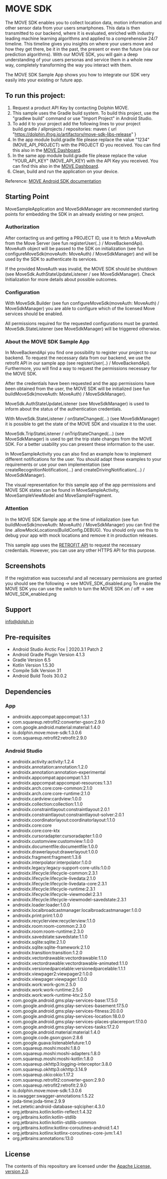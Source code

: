 # MOVE SDK
The MOVE SDK enables you to collect location data, motion information and other sensor data from your users smartphones. This data is then transmitted to our backend, where it is evaluated, enriched with industry leading machine learning algorithms and applied to a comprehensive 24/7 timeline.
This timeline gives you insights on where your users move and how they get there, be it in the past, the present or even the future (via our prediction algorithms). With our MOVE SDK, you will gain a deep understanding of your users personas and service them in a whole new way, completely transforming the way you interact with them.

The MOVE SDK Sample App shows you how to integrate our SDK very easily into your existing or future app.

## To run this project:
1. Request a product API Key by contacting Dolphin MOVE.
2. This sample uses the Gradle build system. To build this project, use the "gradlew build" command or use "Import Project" in Android Studio.
3. To add it to your project add the following lines to your project build.gradle / allprojects / repositories:
        maven {
            url "https://dolphin.jfrog.io/artifactory/move-sdk-libs-release"
        }
4. In the app module build.gradle file please replace the value "1234" (MOVE_API_PROJECT) with the PROJECT ID you received. You can find this also in the [MOVE Dashboard](https://dashboard.movesdk.com/admin/sdkConfig).
5. In the same app module build.gradle file please replace the value "YOUR_API_KEY" (MOVE_API_KEY) with the API Key you received. You can find this also in the [MOVE Dashboard](https://dashboard.movesdk.com/admin/sdkConfig/keys).
6. Clean, build and run the application on your device.

Reference: [MOVE Android SDK documentation](https://docs.movesdk.com/)

## Starting Point
MoveSampleApplication and MoveSdkManager are recommended starting points for embedding the SDK in an already existing or new project.

### Authorization
After contacting us and getting a PROJECT ID, use it to fetch a MoveAuth from the Move Server (see fun registerUser(..) / MoveBackendApi). MoveAuth object will be passed to the SDK on initialization (see fun configureMoveSdk(moveAuth: MoveAuth) / MoveSdkManager) and will be used by the SDK to authenticate its services.

If the provided MoveAuth was invalid, the MOVE SDK should be shutdown (see MoveSdk.AuthStateUpdateListener / see MoveSdkManager). Check Initialization for more details about possible outcomes.

### Configuration
With MoveSdk.Builder (see fun configureMoveSdk(moveAuth: MoveAuth) / MoveSdkManager) you are able to configure which of the licensed Move services should be enabled.

All permissions required for the requested configurations must be granted. MoveSdk.StateListener (see MoveSdkManager) will be triggered otherwise.

### About the MOVE SDK Sample App
In MoveBackendApi you find one possibility to register your project to our backend. To request the necessary data from our backend, we use the retrofit API in our sample app (see registerUser(..) / MoveBackendApi). Furthermore, you will find a way to request the permissions necessary for the MOVE SDK.

After the credentials have been requested and the app permissions have been obtained from the user, the MOVE SDK will be initialized (see fun buildMoveSdk(moveAuth: MoveAuth) / MoveSdkManager).

MoveSdk.AuthStateUpdateListener (see MoveSdkManager) is used to inform about the status of the authentication credentials.

With MoveSdk.StateListener / onStateChanged(...) (see MoveSdkManager) it is possible to get the state of the MOVE SDK and visualize it to the user.

MoveSdk.TripStateListener / onTripStateChanged(...) (see MoveSdkManager) is used to get the trip state changes from the MOVE SDK. For a better usability you can present these information to the user.

In MoveSampleActivity you can also find an example how to implement different notifications for the user. You should adapt these examples to your requirements or use your own implementation (see createRecognitionNotification(...) and createDrivingNotification(...) / MoveSdkManager).

The visual representation for this sample app of the app permissions and MOVE SDK states can be found in MoveSampleActivity, MoveSampleViewModel and MoveSampleFragment.

### Attention
In the MOVE SDK Sample app at the time of initialization (see fun buildMoveSdk(moveAuth: MoveAuth) / MoveSdkManager) you can find the line .allowMockLocations(BuildConfig.DEBUG). You should only use this to debug your app with mock locations and remove it in production releases.

This sample app uses the [RETROFIT API](https://square.github.io/retrofit/) to request the necessary credentials. However, you can use any other HTTPS API for this purpose.

## Screenshots
If the registration was successful and all necessary permissions are granted you should see the following -> see MOVE_SDK_disabled.png
To enable the MOVE SDK you can use the switch to turn the MOVE SDK on / off -> see MOVE_SDK_enabled.png

## Support
info@dolph.in

## Pre-requisites
- Android Studio Arctic Fox | 2020.3.1 Patch 2
- Android Gradle Plugin Version 4.1.3
- Gradle Version 6.5
- Kotlin Version 1.5.30
- Compile Sdk Version 31
- Android Build Tools 30.0.2

## Dependencies
### App
- androidx.appcompat:appcompat:1.3.1
- com.squareup.retrofit2:converter-gson:2.9.0
- com.google.android.material:material:1.4.0
- io.dolphin.move:move-sdk:1.3.0.6
- com.squareup.retrofit2:retrofit:2.9.0

### Android Studio
- androidx.activity:activity:1.2.4
- androidx.annotation:annotation:1.2.0
- androidx.annotation:annotation-experimental
- androidx.appcompat:appcompat:1.3.1
- androidx.appcompat:appcompat-resources:1.3.1
- androidx.arch.core:core-common:2.1.0
- androidx.arch.core:core-runtime:2.1.0
- androidx.cardview:cardview:1.0.0
- androidx.collection:collection:1.1.0
- androidx.constraintlayout:constraintlayout:2.0.1
- androidx.constraintlayout:constraintlayout-solver:2.0.1
- androidx.coordinatorlayout:coordinatorlayout:1.1.0
- androidx.core:core
- androidx.core:core-ktx
- androidx.cursoradapter:cursoradapter:1.0.0
- androidx.customview:customview:1.0.0
- androidx.documentfile:documentfile:1.0.0
- androidx.drawerlayout:drawerlayout:1.0.0
- androidx.fragment:fragment:1.3.6
- androidx.interpolator:interpolator:1.0.0
- androidx.legacy:legacy-support-core-utils:1.0.0
- androidx.lifecycle:lifecycle-common:2.3.1
- androidx.lifecycle:lifecycle-livedata:2.1.0
- androidx.lifecycle:lifecycle-livedata-core:2.3.1
- androidx.lifecycle:lifecycle-runtime:2.3.1
- androidx.lifecycle:lifecycle-viewmodel:2.3.1
- androidx.lifecycle:lifecycle-viewmodel-savedstate:2.3.1
- androidx.loader:loader:1.0.0
- androidx.localbroadcastmanager:localbroadcastmanager:1.0.0
- androidx.print:print:1.0.0
- androidx.recyclerview:recyclerview:1.1.0
- androidx.room:room-common:2.3.0
- androidx.room:room-runtime:2.3.0
- androidx.savedstate:savedstate:1.1.0
- androidx.sqlite:sqlite:2.1.0
- androidx.sqlite:sqlite-framework:2.1.0
- androidx.transition:transition:1.2.0
- androidx.vectordrawable:vectordrawable:1.1.0
- androidx.vectordrawable:vectordrawable-animated:1.1.0
- androidx.versionedparcelable:versionedparcelable:1.1.1
- androidx.viewpager2:viewpager2:1.0.0
- androidx.viewpager:viewpager:1.0.0
- androidx.work:work-gcm:2.5.0
- androidx.work:work-runtime:2.5.0
- androidx.work:work-runtime-ktx:2.5.0
- com.google.android.gms:play-services-base:17.5.0
- com.google.android.gms:play-services-basement:17.5.0
- com.google.android.gms:play-services-fitness:20.0.0
- com.google.android.gms:play-services-location:18.0.0
- com.google.android.gms:play-services-places-placereport:17.0.0
- com.google.android.gms:play-services-tasks:17.2.0
- com.google.android.material:material:1.4.0
- com.google.code.gson:gson:2.8.6
- com.google.guava:listenablefuture:1.0
- com.squareup.moshi:moshi:1.8.0
- com.squareup.moshi:moshi-adapters:1.8.0
- com.squareup.moshi:moshi-kotlin:1.8.0
- com.squareup.okhttp3:logging-interceptor:3.8.0
- com.squareup.okhttp3:okhttp:3.14.9
- com.squareup.okio:okio:1.17.2
- com.squareup.retrofit2:converter-gson:2.9.0
- com.squareup.retrofit2:retrofit:2.9.0
- io.dolphin.move:move-sdk:1.3.0.6
- io.swagger:swagger-annotations:1.5.22
- joda-time:joda-time:2.9.9
- net.zetetic:android-database-sqlcipher:4.3.0
- org.jetbrains.kotlin:kotlin-reflect:1.4.32
- org.jetbrains.kotlin:kotlin-stdlib
- org.jetbrains.kotlin:kotlin-stdlib-common
- org.jetbrains.kotlinx:kotlinx-coroutines-android:1.4.1
- org.jetbrains.kotlinx:kotlinx-coroutines-core-jvm:1.4.1
- org.jetbrains:annotations:13.0

## License

The contents of this repository are licensed under the
[Apache License, version 2.0](http://www.apache.org/licenses/LICENSE-2.0).


